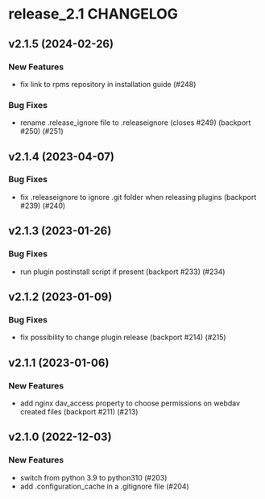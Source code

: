 # release_2.1 CHANGELOG

## v2.1.5 (2024-02-26)

### New Features

- fix link to rpms repository in installation guide (#248)

### Bug Fixes

- rename .release_ignore file to .releaseignore (closes #249) (backport #250) (#251)

## v2.1.4 (2023-04-07)

### Bug Fixes

- fix .releaseignore to ignore .git folder when releasing plugins (backport #239) (#240)

## v2.1.3 (2023-01-26)

### Bug Fixes

- run plugin postinstall script if present (backport #233) (#234)

## v2.1.2 (2023-01-09)

### Bug Fixes

- fix possibility to change plugin release (backport #214) (#215)

## v2.1.1 (2023-01-06)

### New Features

- add nginx dav_access property to choose permissions on webdav created files (backport #211) (#213)

## v2.1.0 (2022-12-03)

### New Features

- switch from python 3.9 to python310 (#203)
- add .configuration_cache in a .gitignore file (#204)



